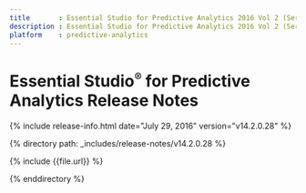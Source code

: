 ```yaml
---
title       : Essential Studio for Predictive Analytics 2016 Vol 2 (Service Pack 1)Release Notes
description : Essential Studio for Predictive Analytics 2016 Vol 2 (Service Pack 1)Release Notes
platform    : predictive-analytics
---
```


# Essential Studio<sup style="font-size:70%">&reg;</sup> for Predictive Analytics Release Notes

{% include release-info.html date="July 29, 2016" version="v14.2.0.28" %} 

{% directory path: _includes/release-notes/v14.2.0.28 %}

{% include {{file.url}} %}

{% enddirectory %}